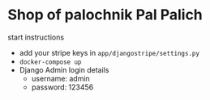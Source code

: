 # Shop of palochnik Pal Palich

start instructions
* add your stripe keys in `app/djangostripe/settings.py`
* `docker-compose up`
* Django Admin login details
  * username: admin
  * password: 123456
